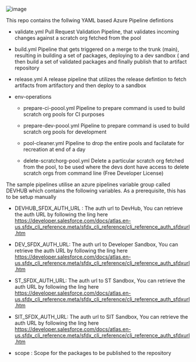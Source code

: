 ![image](https://gblobscdn.gitbook.com/assets%2F-MI39dIf1BuKlg_oSIG_%2F-MersLlsLMydZ6V7hfP-%2F-MersUtb9fBk1m9NMuMc%2Fflowdiagram_revised.png?alt=media&token=b613b0a8-99e3-4702-8f38-033cb1d7700d)

This repo contains the follwing YAML based Azure Pipeline defintions

-  validate.yml
   Pull Request Validation Pipeline, that validates incoming changes against a scratch org fetched from the pool
   
- build.yml
   Pipeline that gets triggered on a merge to the trunk (main), resulting in building a set of packages, deploying to a dev sandbox ( and then build a set of validated packages and finally publish that to artifact repository

- release.yml
   A release pipeline that utilizes the release defintion to fetch artifacts from artifactory and then deploy to a sandbox 


- env-operations
  - prepare-ci-poool.yml
     Pipeline to prepare command is used to build scratch org pools for CI purposes

  - prepare-dev-poool.yml
     Pipeline to prepare command is used to build scratch org pools for development
   
  - pool-cleaner.yml
     Pipeline to drop the entire pools and facilatate for recreation at end of a day

  - delete-scratchorg-pool.yml
     Delete a particular scratch org fetched from the pool, to be used where the devs dont have access to delete scratch orgs from command line (Free Developer License) 


The sample pipelines utilise an azure pipelines variable group called DEVHUB which contains the following variables. As a prerequisite, this has to be setup manually
- DEVHUB_SFDX_AUTH_URL   : The auth url to DevHub, You can retrieve the auth URL by following the ling here https://developer.salesforce.com/docs/atlas.en-us.sfdx_cli_reference.meta/sfdx_cli_reference/cli_reference_auth_sfdxurl.htm

- DEV_SFDX_AUTH_URL: The auth url to Developer Sandbox, You can retrieve the auth URL by following the ling here https://developer.salesforce.com/docs/atlas.en-us.sfdx_cli_reference.meta/sfdx_cli_reference/cli_reference_auth_sfdxurl.htm


- ST_SFDX_AUTH_URL: The auth url to ST Sandbox, You can retrieve the auth URL by following the ling here https://developer.salesforce.com/docs/atlas.en-us.sfdx_cli_reference.meta/sfdx_cli_reference/cli_reference_auth_sfdxurl.htm


- SIT_SFDX_AUTH_URL: The auth url to SIT Sandbox, You can retrieve the auth URL by following the ling here https://developer.salesforce.com/docs/atlas.en-us.sfdx_cli_reference.meta/sfdx_cli_reference/cli_reference_auth_sfdxurl.htm

-  scope : Scope for the packages to be published to the repository 

